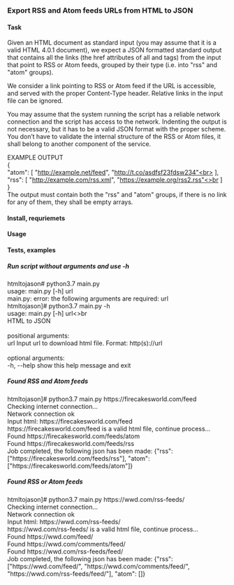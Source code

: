 <h3>Export RSS and Atom feeds URLs from HTML to JSON</h3>

<h4>Task</h4>
Given an HTML document as standard input (you may assume that it is a valid HTML
4.0.1 document), we expect a JSON formatted standard output that contains all the links (the href attributes of all <a> and <link> tags) from the input that point to RSS or Atom feeds, grouped by their type (i.e. into "rss" and "atom" groups).

We consider a link pointing to RSS or Atom feed if the URL is accessible, and served with the proper Content-Type header. Relative links in the input file can be ignored.

You may assume that the system running the script has a reliable network connection and the script
has access to the network. Indenting the output is not necessary, but it has to be a valid JSON format with the proper scheme. You don’t have to validate the internal structure of the RSS or Atom
files, it shall belong to another component of the service.

EXAMPLE OUTPUT <br>
{<br>
"atom": [ "http://example.net/feed", "http://t.co/asdfsf23fdsw234"<br>
],<br>
"rss": [ "http://example.com/rss.xml", "https://example.org/rss2.rss"<>br
]<br>
}<br>
The output must contain both the "rss" and "atom" groups, if there is no link for any of them, they shall be empty arrays.

<h4>Install, requriemets</h4>
<h4>Usage</h4>
<h4>Tests, examples</h4>
<h5>Run script without arguments and use -h</h5>
htmltojason# python3.7 main.py<br>
usage: main.py [-h] url <br>
main.py: error: the following arguments are required: url<br>
htmltojason]# python3.7 main.py -h<br>
usage: main.py [-h] url<>br
<br>
HTML to JSON<br>
<br>
positional arguments: <br>
  url         Input url to download html file. Format: http(s)://url<br>
<br>
optional arguments:<br>
  -h, --help  show this help message and exit<br>
<h5>Found RSS and Atom feeds</h5>
htmltojason]# python3.7 main.py https://firecakesworld.com/feed<br>
Checking internet connection...<br>
Network connection ok<br>
Input html: https://firecakesworld.com/feed<br>
https://firecakesworld.com/feed is a valid html file, continue process...<br>
Found https://firecakesworld.com/feeds/atom<br>
Found https://firecakesworld.com/feeds/rss<br>
Job completed, the following json has been made: {"rss": ["https://firecakesworld.com/feeds/rss"], "atom": ["https://firecakesworld.com/feeds/atom"]}<br>
<h5>Found RSS or Atom feeds</h5>
htmltojason]# python3.7 main.py https://wwd.com/rss-feeds/<br>
Checking internet connection...<br>
Network connection ok<br>
Input html: https://wwd.com/rss-feeds/<br>
https://wwd.com/rss-feeds/ is a valid html file, continue process...<br>
Found https://wwd.com/feed/<br>
Found https://wwd.com/comments/feed/<br>
Found https://wwd.com/rss-feeds/feed/<br>
Job completed, the following json has been made: {"rss": ["https://wwd.com/feed/", "https://wwd.com/comments/feed/", "https://wwd.com/rss-feeds/feed/"], "atom": []}<br>
